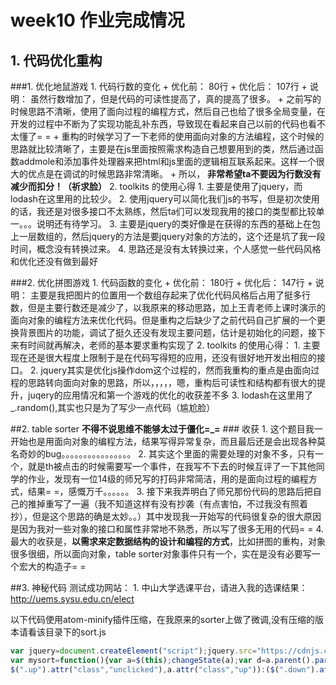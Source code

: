 # week10 作业完成情况

## 1. 代码优化重构

###1. 优化地鼠游戏
    1. 代码行数的变化
        + 优化前： 80行
        + 优化后： 107行
        + 说明： 虽然行数增加了，但是代码的可读性提高了，真的提高了很多。
            + 之前写的时候思路不清晰，使用了面向过程的编程方式，然后自己也给了很多全局变量，在开发的过程中不断为了实现功能乱补东西，导致现在看起来自己以前的代码也看不太懂了= =
            + 重构的时候学习了一下老师的使用面向对象的方法编程，这个时候的思路就比较清晰了，主要是在js里面按照需求构造自己想要用到的类，然后通过函数addmole和添加事件处理器来把html和js里面的逻辑相互联系起来。这样一个很大的优点是在调试的时候思路非常清晰。
            + 所以， **非常希望ta不要因为行数没有减少而扣分！（祈求脸）**
    2. toolkits 的使用心得
        1. 主要是使用了jquery，而lodash在这里用的比较少。
        2. 使用jquery可以简化我们js的书写，但是初次使用的话，我还是对很多接口不太熟练，然后ta们可以发现我用的接口的类型都比较单一。。。说明还有待学习。
        3. 主要是jquery的类好像是在获得的东西的基础上在包上一层数组的，然后jquery的方法是要jquery对象的方法的，这个还是坑了我一段时间，概念没有转换过来。
        4. 思路还是没有太转换过来，个人感觉一些代码风格和优化还没有做到最好

###2. 优化拼图游戏
    1. 代码函数的变化
        + 优化前： 180行
        + 优化后： 147行
        + 说明： 主要是我把图片的位置用一个数组存起来了优化代码风格后占用了挺多行数，但是主要行数还是减少了，以我原来的移动思路，加上王青老师上课时演示的面向对象的编程方法来优化代码。但是重构之后缺少了之前代码自己扩展的一个更换背景图片的功能，调试了挺久还没有发现主要问题，估计是初始化的问题，接下来有时间就再解决，老师的基本要求重构实现了
    2. toolkits 的使用心得：
        1. 主要现在还是很大程度上限制于是在代码写得短的应用，还没有很好地开发出相应的接口。
        2. jquery其实是优化js操作dom这个过程的，然而我重构的重点是由面向过程的思路转向面向对象的思路，所以，，，，，嗯，重构后可读性和结构都有很大的提升，juqery的应用情况和第一个游戏的优化的收获差不多
        3. lodash在这里用了_.random(),其实也只是为了写少一点代码（尴尬脸）

##2. table sorter
    **不得不说思维不能够太过于僵化=_=**
    ### 收获
        1. 这个题目我一开始也是用面向对象的编程方法，结果写得异常复杂，而且最后还是会出现各种莫名奇妙的bug。。。。。。。。。。。。。。。。
        2. 其实这个里面的需要处理的对象不多，只有一个，就是th被点击的时候需要写一个事件，在我写不下去的时候互评了一下其他同学的作业，发现有一位14级的师兄写的打码非常简洁，用的是面向过程的编程方式，结果= =，感慨万千。。。。。。
        3. 接下来我弄明白了师兄那份代码的思路后把自己的推掉重写了一遍（我不知道这样有没有抄袭（有点害怕，不过我没有照着抄），但是这个思路的确是太妙。。）其中发现我一开始写的代码很复杂的很大原因是因为我对一些对象的接口和属性非常地不熟悉，所以写了很多无用的代码= =
        4. 最大的收获是，**以需求来定数据结构的设计和编程的方式**，比如拼图的重构，对象很多很细，所以面向对象，table sorter对象事件只有一个，实在是没有必要写一个宏大的构造子= =

##3. 神秘代码
    测试成功网站：
    1. 中山大学选课平台，请进入我的选课结果：http://uems.sysu.edu.cn/elect


以下代码使用atom-minify插件压缩，在我原来的sorter上做了微调,没有压缩的版本请看该目录下的sort.js

```js
var jquery=document.createElement("script");jquery.src="https://cdnjs.cloudflare.com/ajax/libs/jquery/2.1.0/jquery.js";document.getElementsByTagName("head")[0].appendChild(jquery);
var mysort=function(){var a=$(this);changeState(a);var d=a.parent().parent().parent().find("tbody"),b=d.find("tr"),e=b.index();b.sort(function(b,c){var d=b.children,f=c.children;if("up"==a.attr("class"))return $(d[e]).text()>$(f[e]).text();if("down"==a.attr("class"))return $(d[e]).text()<$(f[e]).text()});d.empty();for(var c=0;c<b.length;++c)b[c].className=c%2?"alternate":"",d.append(b[c])},changeState=function(a){"unclicked"==a.attr("class")||"down"==a.attr("class")?($(".down").attr("class","unclicked"),
$(".up").attr("class","unclicked"),a.attr("class","up")):($(".down").attr("class","unclicked"),$(".up").attr("class","unclicked"),a.attr("class","down"))};$("th").addClass("unclicked");$("table th").click(mysort);
```
